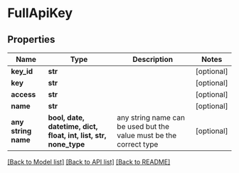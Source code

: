 # FullApiKey


## Properties
Name | Type | Description | Notes
------------ | ------------- | ------------- | -------------
**key_id** | **str** |  | [optional] 
**key** | **str** |  | [optional] 
**access** | **str** |  | [optional] 
**name** | **str** |  | [optional] 
**any string name** | **bool, date, datetime, dict, float, int, list, str, none_type** | any string name can be used but the value must be the correct type | [optional]

[[Back to Model list]](../README.md#documentation-for-models) [[Back to API list]](../README.md#documentation-for-api-endpoints) [[Back to README]](../README.md)


